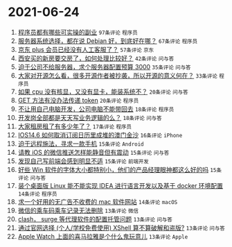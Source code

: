 # 2021-06-24

1. [程序员都有哪些可实操的副业](https://www.v2ex.com/t/785504) `97条评论` `程序员`
1. [服务器系统选择，都在说 Debian 好，到底好在哪？](https://www.v2ex.com/t/785459) `67条评论` `程序员`
1. [京东 plus 会员已经没有人工客服了？](https://www.v2ex.com/t/785483) `57条评论` `京东`
1. [西安买的新房要交房了，如何处理比较好？](https://www.v2ex.com/t/785492) `42条评论` `问与答`
1. [迫于公司不给服务器，求个服务器配置预算 3000](https://www.v2ex.com/t/785493) `35条评论` `问与答`
1. [大家对开源怎么看，很多开源作者被抄袭，所以开源的意义何在？](https://www.v2ex.com/t/785522) `33条评论` `程序员`
1. [如果 cpu 没有核显，又没有显卡，能装系统不？](https://www.v2ex.com/t/785568) `20条评论` `问与答`
1. [GET 方法有没办法传递 token](https://www.v2ex.com/t/785554) `20条评论` `程序员`
1. [不让用自己电脑开发，公司电脑不能带回去](https://www.v2ex.com/t/785585) `18条评论` `程序员`
1. [开发岗全部都是天天写业务逻辑的么？](https://www.v2ex.com/t/785507) `18条评论` `问与答`
1. [大家租房租了有多少年了？](https://www.v2ex.com/t/785564) `17条评论` `程序员`
1. [IOS14.6 如何取消订阅日历里成堆的澳门金沙](https://www.v2ex.com/t/785485) `16条评论` `iPhone`
1. [迫于远程施法，寻求一款手机](https://www.v2ex.com/t/785570) `15条评论` `Android`
1. [请教 iOS 的微信推送怎样能静音但有震动](https://www.v2ex.com/t/785516) `15条评论` `问与答`
1. [发现自己写前端会感到明显不适](https://www.v2ex.com/t/785506) `15条评论` `前端开发`
1. [好些 Win 软件的字体大小都特别小，他们的产品经理眼神都这么好的吗](https://www.v2ex.com/t/785478) `15条评论` `问与答`
1. [装个桌面版 Linux 能不能实现 IDEA 进行语言开发以及基于 docker 环境配置](https://www.v2ex.com/t/785541) `14条评论` `程序员`
1. [求一个好用的无广告不收费的 mac 软件网站](https://www.v2ex.com/t/785495) `14条评论` `macOS`
1. [微信的乘车码乘车记录无法删除](https://www.v2ex.com/t/785583) `13条评论` `微信`
1. [clash， surge 等代理软件的配置托管问题](https://www.v2ex.com/t/785575) `13条评论` `问与答`
1. [通过官网选择 (个人/学校免费使用) XShell 算不算破解和盗版?](https://www.v2ex.com/t/785449) `13条评论` `问与答`
1. [Apple Watch 上面的喜马拉雅是个什么鬼玩意儿](https://www.v2ex.com/t/785444) `13条评论` `Apple`
